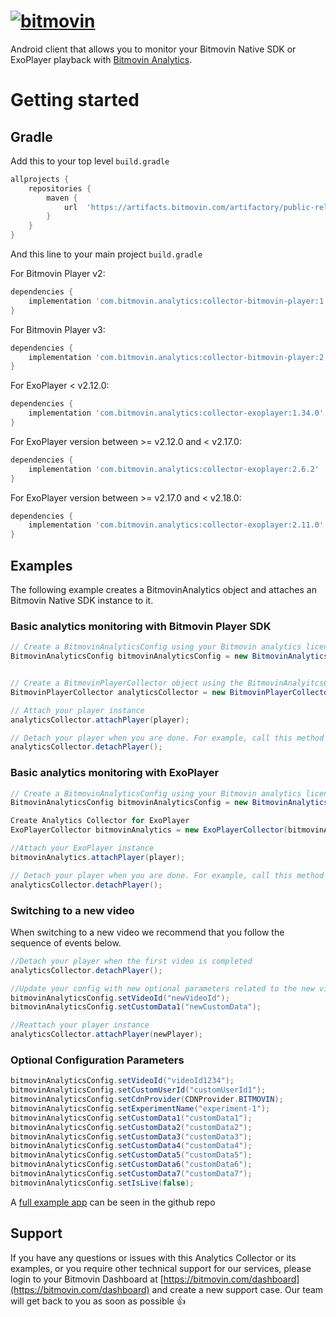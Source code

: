 # [![bitmovin](http://bitmovin-a.akamaihd.net/webpages/bitmovin-logo-github.png)](http://www.bitmovin.com)

Android client that allows you to monitor your Bitmovin Native SDK or ExoPlayer playback with [Bitmovin Analytics](https://bitmovin.com/video-analytics/).

# Getting started

## Gradle

Add this to your top level `build.gradle`

```gradle
allprojects {
    repositories {
		maven {
			url  'https://artifacts.bitmovin.com/artifactory/public-releases'
		}
	}
}
```

And this line to your main project `build.gradle`

For Bitmovin Player v2:

```gradle
dependencies {
    implementation 'com.bitmovin.analytics:collector-bitmovin-player:1.34.0'
}
```

For Bitmovin Player v3:

```gradle
dependencies {
    implementation 'com.bitmovin.analytics:collector-bitmovin-player:2.11.0'
}
```

For ExoPlayer < v2.12.0:

```gradle
dependencies {
    implementation 'com.bitmovin.analytics:collector-exoplayer:1.34.0'
}
```

For ExoPlayer version between >= v2.12.0 and < v2.17.0:

```gradle
dependencies {
    implementation 'com.bitmovin.analytics:collector-exoplayer:2.6.2'
}
```

For ExoPlayer version between >= v2.17.0 and < v2.18.0:

```gradle
dependencies {
    implementation 'com.bitmovin.analytics:collector-exoplayer:2.11.0'
}
```
## Examples

The following example creates a BitmovinAnalytics object and attaches an Bitmovin Native SDK instance to it.

### Basic analytics monitoring with Bitmovin Player SDK

```java
// Create a BitmovinAnalyticsConfig using your Bitmovin analytics license key and (optionally) your Bitmovin Player Key
BitmovinAnalyticsConfig bitmovinAnalyticsConfig = new BitmovinAnalyticsConfig("<BITMOVIN_ANALYTICS_KEY>", "<BITMOVIN_PLAYER_KEY>");


// Create a BitmovinPlayerCollector object using the BitmovinAnalyitcsConfig you just created
BitmovinPlayerCollector analyticsCollector = new BitmovinPlayerCollector(bitmovinAnalyticsConfig, getApplicationContext());

// Attach your player instance
analyticsCollector.attachPlayer(player);

// Detach your player when you are done. For example, call this method when you call the release() method
analyticsCollector.detachPlayer();
```

### Basic analytics monitoring with ExoPlayer

```java
// Create a BitmovinAnalyticsConfig using your Bitmovin analytics license key
BitmovinAnalyticsConfig bitmovinAnalyticsConfig = new BitmovinAnalyticsConfig("<BITMOVIN_ANALYTICS_KEY>");

Create Analytics Collector for ExoPlayer
ExoPlayerCollector bitmovinAnalytics = new ExoPlayerCollector(bitmovinAnalyticsConfig, getApplicationContext());

//Attach your ExoPlayer instance
bitmovinAnalytics.attachPlayer(player);

// Detach your player when you are done. For example, call this method when you call ExoPlayer's release() method
analyticsCollector.detachPlayer();
```

### Switching to a new video

When switching to a new video we recommend that you follow the sequence of events below.

```java
//Detach your player when the first video is completed
analyticsCollector.detachPlayer();

//Update your config with new optional parameters related to the new video playback
bitmovinAnalyticsConfig.setVideoId("newVideoId");
bitmovinAnalyticsConfig.setCustomData1("newCustomData");

//Reattach your player instance
analyticsCollector.attachPlayer(newPlayer);
```

### Optional Configuration Parameters

```java
bitmovinAnalyticsConfig.setVideoId("videoId1234");
bitmovinAnalyticsConfig.setCustomUserId("customUserId1");
bitmovinAnalyticsConfig.setCdnProvider(CDNProvider.BITMOVIN);
bitmovinAnalyticsConfig.setExperimentName("experiment-1");
bitmovinAnalyticsConfig.setCustomData1("customData1");
bitmovinAnalyticsConfig.setCustomData2("customData2");
bitmovinAnalyticsConfig.setCustomData3("customData3");
bitmovinAnalyticsConfig.setCustomData4("customData4");
bitmovinAnalyticsConfig.setCustomData5("customData5");
bitmovinAnalyticsConfig.setCustomData6("customData6");
bitmovinAnalyticsConfig.setCustomData7("customData7");
bitmovinAnalyticsConfig.setIsLive(false);
```

A [full example app](https://github.com/bitmovin/bitmovin-analytics-collector-android/tree/main/collector-bitmovin-player-example) can be seen in the github repo

## Support

If you have any questions or issues with this Analytics Collector or its examples, or you require other technical support for our services, please login to your Bitmovin Dashboard at [https://bitmovin.com/dashboard](https://bitmovin.com/dashboard) and create a new support case. Our team will get back to you as soon as possible 👍
